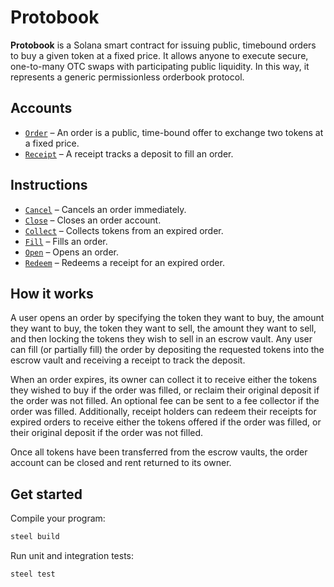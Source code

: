 # Protobook

**Protobook** is a Solana smart contract for issuing public, timebound orders to buy a given token at a fixed price. It allows anyone to execute secure, one-to-many OTC swaps with participating public liquidity. In this way, it represents a generic permissionless orderbook protocol.

## Accounts
- [`Order`](api/src/state/order.rs) – An order is a public, time-bound offer to exchange two tokens at a fixed price.
- [`Receipt`](api/src/state/receipt.rs) – A receipt tracks a deposit to fill an order.

## Instructions
- [`Cancel`](program/src/cancel.rs) – Cancels an order immediately.
- [`Close`](program/src/close.rs) – Closes an order account.
- [`Collect`](program/src/collect.rs) – Collects tokens from an expired order.
- [`Fill`](program/src/fill.rs) – Fills an order.
- [`Open`](program/src/open.rs) – Opens an order.
- [`Redeem`](program/src/redeem.rs) – Redeems a receipt for an expired order.

## How it works

A user opens an order by specifying the token they want to buy, the amount they want to buy, the token they want to sell, the amount they want to sell, and then locking the tokens they wish to sell in an escrow vault. Any user can fill (or partially fill) the order by depositing the requested tokens into the escrow vault and receiving a receipt to track the deposit. 

When an order expires, its owner can collect it to receive either the tokens they wished to buy if the order was filled, or reclaim their original deposit if the order was not filled. An optional fee can be sent to a fee collector if the order was filled. Additionally, receipt holders can redeem their receipts for expired orders to receive either the tokens offered if the order was filled, or their original deposit if the order was not filled.

Once all tokens have been transferred from the escrow vaults, the order account can be closed and rent returned to its owner.

## Get started

Compile your program:
```sh
steel build
```

Run unit and integration tests:
```sh
steel test
```
